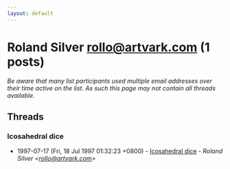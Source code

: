 ```yaml
---
layout: default
---
```


# Roland Silver <rollo@artvark.com> (1 posts)

_Be aware that many list participants used multiple email addresses over their time active on the list. As such this page may not contain all threads available._

## Threads

### Icosahedral dice
+ 1997-07-17 (Fri, 18 Jul 1997 01:32:23 +0800) - [Icosahedral dice](/archive/1997/07/b660becf86b685f6e0a8d313bab9616ce288c49ba3c22a15febd82539468ff9a) - _Roland Silver \<rollo@artvark.com\>_


